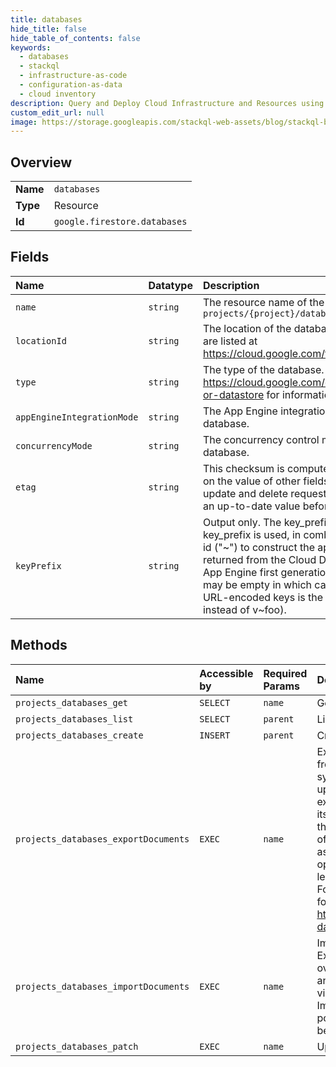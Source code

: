 ```yaml
---
title: databases
hide_title: false
hide_table_of_contents: false
keywords:
  - databases
  - stackql
  - infrastructure-as-code
  - configuration-as-data
  - cloud inventory
description: Query and Deploy Cloud Infrastructure and Resources using SQL
custom_edit_url: null
image: https://storage.googleapis.com/stackql-web-assets/blog/stackql-blog-post-featured-image.png
---
```

  
    

## Overview
<table><tbody>
<tr><td><b>Name</b></td><td><code>databases</code></td></tr>
<tr><td><b>Type</b></td><td>Resource</td></tr>
<tr><td><b>Id</b></td><td><code>google.firestore.databases</code></td></tr>
</tbody></table>

## Fields
| Name | Datatype | Description |
|:-----|:---------|:------------|
| `name` | `string` | The resource name of the Database. Format: `projects/{project}/databases/{database}` |
| `locationId` | `string` | The location of the database. Available databases are listed at https://cloud.google.com/firestore/docs/locations. |
| `type` | `string` | The type of the database. See https://cloud.google.com/datastore/docs/firestore-or-datastore for information about how to choose. |
| `appEngineIntegrationMode` | `string` | The App Engine integration mode to use for this database. |
| `concurrencyMode` | `string` | The concurrency control mode to use for this database. |
| `etag` | `string` | This checksum is computed by the server based on the value of other fields, and may be sent on update and delete requests to ensure the client has an up-to-date value before proceeding. |
| `keyPrefix` | `string` | Output only. The key_prefix for this database. This key_prefix is used, in combination with the project id ("~") to construct the application id that is returned from the Cloud Datastore APIs in Google App Engine first generation runtimes. This value may be empty in which case the appid to use for URL-encoded keys is the project_id (eg: foo instead of v~foo). |
## Methods
| Name | Accessible by | Required Params | Description |
|:-----|:--------------|:----------------|:------------|
| `projects_databases_get` | `SELECT` | `name` | Gets information about a database. |
| `projects_databases_list` | `SELECT` | `parent` | List all the databases in the project. |
| `projects_databases_create` | `INSERT` | `parent` | Create a database. |
| `projects_databases_exportDocuments` | `EXEC` | `name` | Exports a copy of all or a subset of documents from Google Cloud Firestore to another storage system, such as Google Cloud Storage. Recent updates to documents may not be reflected in the export. The export occurs in the background and its progress can be monitored and managed via the Operation resource that is created. The output of an export may only be used once the associated operation is done. If an export operation is cancelled before completion it may leave partial data behind in Google Cloud Storage. For more details on export behavior and output format, refer to: https://cloud.google.com/firestore/docs/manage-data/export-import |
| `projects_databases_importDocuments` | `EXEC` | `name` | Imports documents into Google Cloud Firestore. Existing documents with the same name are overwritten. The import occurs in the background and its progress can be monitored and managed via the Operation resource that is created. If an ImportDocuments operation is cancelled, it is possible that a subset of the data has already been imported to Cloud Firestore. |
| `projects_databases_patch` | `EXEC` | `name` | Updates a database. |

